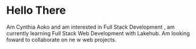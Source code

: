# Hello There 
Am Cynthia Aoko and am interested in Full Stack Development , am currently learning Full Stack Web Development with Lakehub. Am looking foward to collaborate on ne w web projects.

